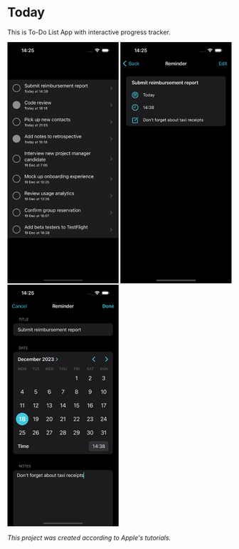 #  Today

This is To-Do List App with interactive progress tracker.

<img src="Images/MainScreen.png" alt="Main Screen" width="250" /> <img src="Images/DetailScreen.png" alt="Detail Screen" width="250" />
<img src="Images/EditingScreen.png" alt="Editing Screen" width="250" />

_This project was created according to Apple's tutorials._

